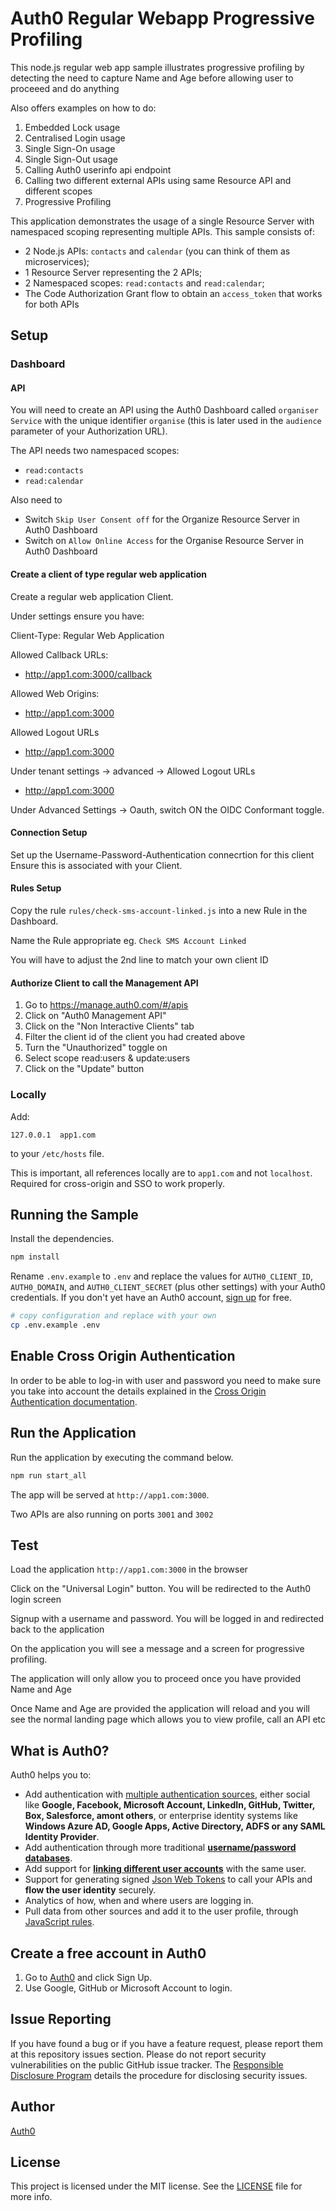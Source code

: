 # Auth0 Regular Webapp Progressive Profiling

This node.js regular web app sample illustrates progressive profiling by detecting the need
to capture Name and Age before allowing user to proceeed and do anything

Also offers examples on how to do:

1. Embedded Lock usage
2. Centralised Login usage
4. Single Sign-On usage
5. Single Sign-Out usage
6. Calling Auth0 userinfo api endpoint
7. Calling two different external APIs using same Resource API and different scopes
8. Progressive Profiling

This application demonstrates the usage of a single Resource Server with
namespaced scoping representing multiple APIs. This sample consists of:

- 2 Node.js APIs: `contacts` and `calendar` (you can think of them as microservices);
- 1 Resource Server representing the 2 APIs;
- 2 Namespaced scopes: `read:contacts` and `read:calendar`;
- The Code Authorization Grant flow to obtain an `access_token` that works for both APIs


## Setup

### Dashboard

#### API

You will need to create an API using the Auth0 Dashboard called `organiser
Service` with the unique identifier `organise` (this is later used in the
`audience` parameter of your Authorization URL).

The API needs two namespaced scopes:

* `read:contacts`
* `read:calendar`

Also need to 

- Switch `Skip User Consent off` for the Organize Resource Server in Auth0 Dashboard
- Switch on `Allow Online Access` for the Organise Resource Server in Auth0 Dashboard


#### Create a client of type regular web application

Create a regular web application Client.

Under settings ensure you have:

Client-Type: Regular Web Application 

Allowed Callback URLs:
 - http://app1.com:3000/callback

Allowed Web Origins:
 - http://app1.com:3000

Allowed Logout URLs
 - http://app1.com:3000

Under tenant settings -> advanced -> Allowed Logout URLs
 - http://app1.com:3000

Under Advanced Settings -> Oauth, switch ON the OIDC Conformant toggle.

#### Connection Setup

Set up the Username-Password-Authentication connecrtion for this client
Ensure this is associated with your Client.


#### Rules Setup

Copy the rule `rules/check-sms-account-linked.js` into a new Rule in the Dashboard.

Name the Rule appropriate eg. `Check SMS Account Linked`

You will have to adjust the 2nd line to match your own client ID


#### Authorize Client to call the Management API

1. Go to https://manage.auth0.com/#/apis
2. Click on "Auth0 Management API"
3. Click on the "Non Interactive Clients" tab
4. Filter the client id of the client you had created above
5. Turn the "Unauthorized" toggle on
6. Select scope read:users & update:users
7. Click on the "Update" button

### Locally

Add:

```
127.0.0.1  app1.com
```

to your `/etc/hosts` file.

This is important, all references locally are to `app1.com` and not `localhost`.
Required for cross-origin and SSO to work properly.


## Running the Sample

Install the dependencies.

```bash
npm install
```

Rename `.env.example` to `.env` and replace the values for `AUTH0_CLIENT_ID`,
`AUTH0_DOMAIN`, and `AUTH0_CLIENT_SECRET` (plus other settings) with your Auth0
credentials.  If you don't yet have an Auth0 account, [sign
up](https://auth0.com/signup) for free.

```bash
# copy configuration and replace with your own
cp .env.example .env
```

## Enable Cross Origin Authentication

In order to be able to log-in with user and password you need to make sure you
take into account the details explained in the [Cross Origin Authentication
documentation](https://auth0.com/docs/cross-origin-authentication). 


## Run the Application

Run the application by executing the command below.

```bash
npm run start_all
```

The app will be served at `http://app1.com:3000`.

Two APIs are also running on ports `3001` and `3002`


## Test

Load the application `http://app1.com:3000` in the browser

Click on the "Universal Login" button. You will be redirected to the Auth0 login screen

Signup with a username and password. You will be logged in and redirected back to the application

On the application you will see a message and a screen for progressive profiling. 

The application will only allow you to proceed once you have provided Name and Age

Once Name and Age are provided the application will reload and you will see the normal landing page which allows you to view profile, call an API etc

 

## What is Auth0?

Auth0 helps you to:

* Add authentication with [multiple authentication sources](https://docs.auth0.com/identityproviders), either social like **Google, Facebook, Microsoft Account, LinkedIn, GitHub, Twitter, Box, Salesforce, amont others**, or enterprise identity systems like **Windows Azure AD, Google Apps, Active Directory, ADFS or any SAML Identity Provider**.
* Add authentication through more traditional **[username/password databases](https://docs.auth0.com/mysql-connection-tutorial)**.
* Add support for **[linking different user accounts](https://docs.auth0.com/link-accounts)** with the same user.
* Support for generating signed [Json Web Tokens](https://docs.auth0.com/jwt) to call your APIs and **flow the user identity** securely.
* Analytics of how, when and where users are logging in.
* Pull data from other sources and add it to the user profile, through [JavaScript rules](https://docs.auth0.com/rules).

## Create a free account in Auth0

1. Go to [Auth0](https://auth0.com) and click Sign Up.
2. Use Google, GitHub or Microsoft Account to login.

## Issue Reporting

If you have found a bug or if you have a feature request, please report them at this repository issues section. Please do not report security vulnerabilities on the public GitHub issue tracker. The [Responsible Disclosure Program](https://auth0.com/whitehat) details the procedure for disclosing security issues.

## Author

[Auth0](auth0.com)

## License

This project is licensed under the MIT license. See the [LICENSE](LICENSE) file for more info.
